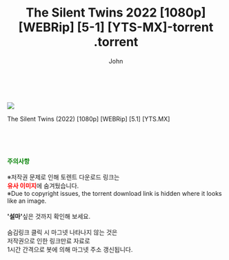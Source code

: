 ﻿---
layout: post
title:  "                   The Silent Twins 2022 [1080p] [WEBRip] [5-1] [YTS-MX]-torrent                .torrent"
author: John
categories: [ 영화 ]
tags: [  ]
image: https://torrentrj57.com/uploadfile/full/6cc3bd7fdfb6b233ca06e00d722bc02ab85b0dc3.jpg 
description: "                   The Silent Twins 2022 [1080p] [WEBRip] [5-1] [YTS-MX]-torrent                 torrent 정보 공유"
toc: true
toc_sticky: true
---

<br>
<p><img src="https://torrentrj57.com/uploadfile/full/6cc3bd7fdfb6b233ca06e00d722bc02ab85b0dc3.jpg"/></p>
 The Silent Twins (2022) [1080p] [WEBRip] [5.1] [YTS.MX]  
    
<br><br><br>
<p data-ke-size="size16"><b><span style="color: green;">주의사항</span></b><br /><br />※저작권 문제로 인해 토렌트 다운로드 링크는<br /><b><span style="color: red;">유사 이미지</span></b>에 숨겨뒀습니다.<br />※Due to copyright issues, the torrent download link is hidden where it looks like an image.<br /><br /><b>'설마'</b>싶은 것까지 확인해 보세요.<br /><br />숨김링크 클릭 시 마그넷 나타나지 않는 것은<br />저작권으로 인한 링크만료 자료로<br />1시간 간격으로 봇에 의해 마그넷 주소 갱신됩니다.</p>

